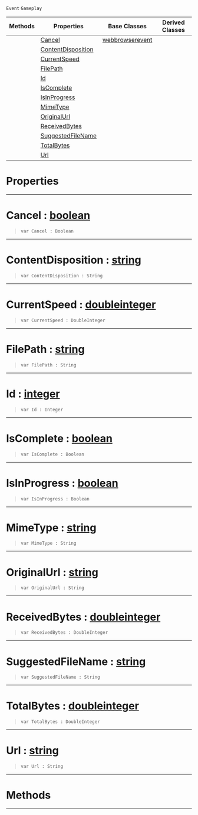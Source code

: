  `Event` `Gameplay`



|Methods|Properties|Base Classes|Derived Classes|
|---|---|---|---|
| |[ Cancel](https://github.com/zeroengineteam/ZeroDocs/blob/master/code_reference/class_reference/webbrowserdownloadevent.markdown#cancel-zero-engine-docum)|[webbrowserevent](https://github.com/zeroengineteam/ZeroDocs/blob/master/code_reference/class_reference/webbrowserevent.markdown)| |
| |[ ContentDisposition](https://github.com/zeroengineteam/ZeroDocs/blob/master/code_reference/class_reference/webbrowserdownloadevent.markdown#contentdisposition-zero)| | |
| |[ CurrentSpeed](https://github.com/zeroengineteam/ZeroDocs/blob/master/code_reference/class_reference/webbrowserdownloadevent.markdown#currentspeed-zero-engine)| | |
| |[ FilePath](https://github.com/zeroengineteam/ZeroDocs/blob/master/code_reference/class_reference/webbrowserdownloadevent.markdown#filepath-zero-engine-doc)| | |
| |[ Id](https://github.com/zeroengineteam/ZeroDocs/blob/master/code_reference/class_reference/webbrowserdownloadevent.markdown#id-zero-engine-documenta)| | |
| |[ IsComplete](https://github.com/zeroengineteam/ZeroDocs/blob/master/code_reference/class_reference/webbrowserdownloadevent.markdown#iscomplete-zero-engine-d)| | |
| |[ IsInProgress](https://github.com/zeroengineteam/ZeroDocs/blob/master/code_reference/class_reference/webbrowserdownloadevent.markdown#isinprogress-zero-engine)| | |
| |[ MimeType](https://github.com/zeroengineteam/ZeroDocs/blob/master/code_reference/class_reference/webbrowserdownloadevent.markdown#mimetype-zero-engine-doc)| | |
| |[ OriginalUrl](https://github.com/zeroengineteam/ZeroDocs/blob/master/code_reference/class_reference/webbrowserdownloadevent.markdown#originalurl-zero-engine)| | |
| |[ ReceivedBytes](https://github.com/zeroengineteam/ZeroDocs/blob/master/code_reference/class_reference/webbrowserdownloadevent.markdown#receivedbytes-zero-engin)| | |
| |[ SuggestedFileName](https://github.com/zeroengineteam/ZeroDocs/blob/master/code_reference/class_reference/webbrowserdownloadevent.markdown#suggestedfilename-zero-e)| | |
| |[ TotalBytes](https://github.com/zeroengineteam/ZeroDocs/blob/master/code_reference/class_reference/webbrowserdownloadevent.markdown#totalbytes-zero-engine-d)| | |
| |[ Url](https://github.com/zeroengineteam/ZeroDocs/blob/master/code_reference/class_reference/webbrowserdownloadevent.markdown#url-zero-engine-document)| | |


 #  Properties


---  
 #  Cancel : [boolean](https://github.com/zeroengineteam/ZeroDocs/blob/master/code_reference/zilch_base_types/boolean.markdown)

> 
> ``` lang=cpp, name=Zilch
> var Cancel : Boolean


---  
 #  ContentDisposition : [string](https://github.com/zeroengineteam/ZeroDocs/blob/master/code_reference/zilch_base_types/string.markdown)

> 
> ``` lang=cpp, name=Zilch
> var ContentDisposition : String


---  
 #  CurrentSpeed : [doubleinteger](https://github.com/zeroengineteam/ZeroDocs/blob/master/code_reference/zilch_base_types/doubleinteger.markdown)

> 
> ``` lang=cpp, name=Zilch
> var CurrentSpeed : DoubleInteger


---  
 #  FilePath : [string](https://github.com/zeroengineteam/ZeroDocs/blob/master/code_reference/zilch_base_types/string.markdown)

> 
> ``` lang=cpp, name=Zilch
> var FilePath : String


---  
 #  Id : [integer](https://github.com/zeroengineteam/ZeroDocs/blob/master/code_reference/zilch_base_types/integer.markdown)

> 
> ``` lang=cpp, name=Zilch
> var Id : Integer


---  
 #  IsComplete : [boolean](https://github.com/zeroengineteam/ZeroDocs/blob/master/code_reference/zilch_base_types/boolean.markdown)

> 
> ``` lang=cpp, name=Zilch
> var IsComplete : Boolean


---  
 #  IsInProgress : [boolean](https://github.com/zeroengineteam/ZeroDocs/blob/master/code_reference/zilch_base_types/boolean.markdown)

> 
> ``` lang=cpp, name=Zilch
> var IsInProgress : Boolean


---  
 #  MimeType : [string](https://github.com/zeroengineteam/ZeroDocs/blob/master/code_reference/zilch_base_types/string.markdown)

> 
> ``` lang=cpp, name=Zilch
> var MimeType : String


---  
 #  OriginalUrl : [string](https://github.com/zeroengineteam/ZeroDocs/blob/master/code_reference/zilch_base_types/string.markdown)

> 
> ``` lang=cpp, name=Zilch
> var OriginalUrl : String


---  
 #  ReceivedBytes : [doubleinteger](https://github.com/zeroengineteam/ZeroDocs/blob/master/code_reference/zilch_base_types/doubleinteger.markdown)

> 
> ``` lang=cpp, name=Zilch
> var ReceivedBytes : DoubleInteger


---  
 #  SuggestedFileName : [string](https://github.com/zeroengineteam/ZeroDocs/blob/master/code_reference/zilch_base_types/string.markdown)

> 
> ``` lang=cpp, name=Zilch
> var SuggestedFileName : String


---  
 #  TotalBytes : [doubleinteger](https://github.com/zeroengineteam/ZeroDocs/blob/master/code_reference/zilch_base_types/doubleinteger.markdown)

> 
> ``` lang=cpp, name=Zilch
> var TotalBytes : DoubleInteger


---  
 #  Url : [string](https://github.com/zeroengineteam/ZeroDocs/blob/master/code_reference/zilch_base_types/string.markdown)

> 
> ``` lang=cpp, name=Zilch
> var Url : String


---  
 #  Methods


---  
 

 